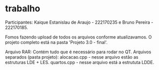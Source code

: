 # trabalho

Participantes: Kaique Estanislau de Araujo - 222170235 e Bruno Pereira - 222170185.

Fomos fazendo upload de todos os arquivos conforme atualizavamos. O projeto completo está na pasta 'Projeto 3.0 - final'.

Arquivo RAR: Contém tudo que é necessário para rodar no QT.
Arquivos separados (pasta projeto): alocacao.cpp - nesse arquivo estão as estruturas LDE + LES. quartos.cpp - nesse arquivo está a estrututa LDDE.
